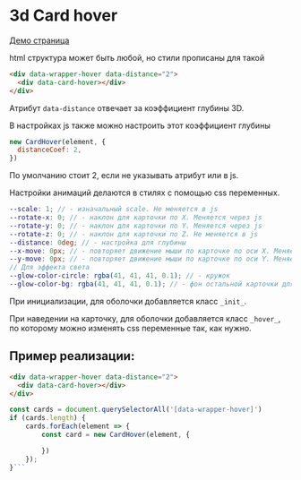 # 3d Card hover

[Демо страница](https://sulky-cat.github.io/3d-card-demo/)

html структура может быть любой, но стили прописаны для такой 
```html
<div data-wrapper-hover data-distance="2">
  <div data-card-hover></div>
</div>
``` 
Атрибут `data-distance` отвечает за коэффициент глубины 3D.

В настройках js также можно настроить этот коэффициент глубины 
```js
new CardHover(element, {
  distanceCoef: 2,
})
``` 
По умолчанию стоит 2, если не указывать атрибут или в js.

Настройки анимаций делаются в стилях с помощью css переменных. 
```scss
--scale: 1; // - изначальный scale. Не меняется в js
--rotate-x: 0; // - наклон для карточки по Х. Меняется через js
--rotate-y: 0; // - наклон для карточки по Y. Меняется через js
--rotate-z: 0; // - наклон для карточки по Z. Не меняется в js
--distance: 0deg; // - настройка для глубины
--x-move: 0px; // - повторяет движение мыши по карточке по оси X. Меняется через js
--y-move: 0px; // - повторяет движение мыши по карточке по оси Y. Меняется через js
// Для эффекта света 
--glow-color-circle: rgba(41, 41, 41, 0.1); // - кружок
--glow-color-bg: rgba(41, 41, 41, 0.1); // - фон остальной карточки для контраста
```

При инициализации, для оболочки добавляется класс `_init_`.

При наведении на карточку, для оболочки добавляется класс `_hover_`, по которому можно изменять css переменные так, как нужно.

## Пример реализации: 
```html
<div data-wrapper-hover data-distance="2">
  <div data-card-hover></div>
</div>
```

```js
const cards = document.querySelectorAll('[data-wrapper-hover]')
if (cards.length) {
	cards.forEach(element => {
		const card = new CardHover(element, {

		})
	});
}```

